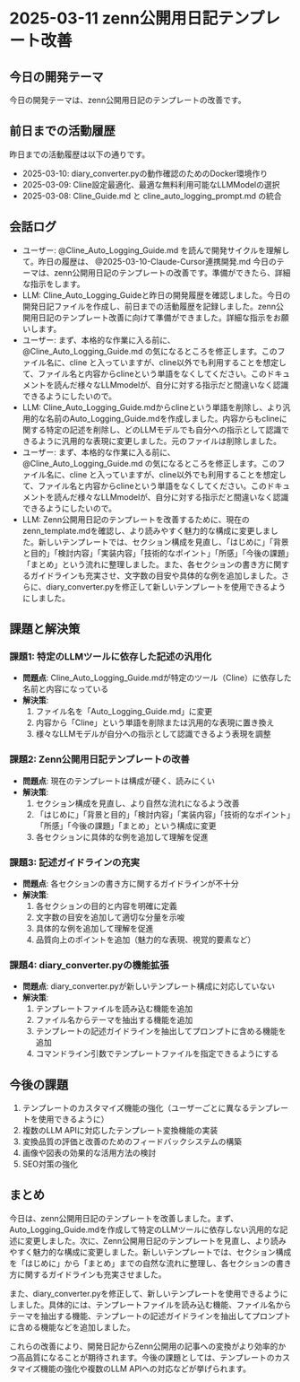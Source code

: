 # 2025-03-11 zenn公開用日記テンプレート改善

## 今日の開発テーマ

今日の開発テーマは、zenn公開用日記のテンプレートの改善です。

## 前日までの活動履歴

昨日までの活動履歴は以下の通りです。
* 2025-03-10: diary_converter.pyの動作確認のためのDocker環境作り
* 2025-03-09: Cline設定最適化、最適な無料利用可能なLLMModelの選択
* 2025-03-08: Cline_Guide.md と cline_auto_logging_prompt.md の統合

## 会話ログ

- ユーザー: @Cline_Auto_Logging_Guide.md を読んで開発サイクルを理解して。昨日の履歴は、 @2025-03-10-Claude-Cursor連携開発.md 今日のテーマは、zenn公開用日記のテンプレートの改善です。準備ができたら、詳細な指示をします。
- LLM: Cline_Auto_Logging_Guideと昨日の開発履歴を確認しました。今日の開発日記ファイルを作成し、前日までの活動履歴を記録しました。zenn公開用日記のテンプレート改善に向けて準備ができました。詳細な指示をお願いします。
- ユーザー: まず、本格的な作業に入る前に、 @Cline_Auto_Logging_Guide.md  の気になるところを修正します。このファイル名に、cline と入っていますが、cline以外でも利用することを想定して、ファイル名と内容からclineという単語をなくしてください。このドキュメントを読んだ様々なLLMmodelが、自分に対する指示だと間違いなく認識できるようにしたいので。
- LLM: Cline_Auto_Logging_Guide.mdからclineという単語を削除し、より汎用的な名前のAuto_Logging_Guide.mdを作成しました。内容からもclineに関する特定の記述を削除し、どのLLMモデルでも自分への指示として認識できるように汎用的な表現に変更しました。元のファイルは削除しました。
- ユーザー: まず、本格的な作業に入る前に、 @Cline_Auto_Logging_Guide.md  の気になるところを修正します。このファイル名に、cline と入っていますが、cline以外でも利用することを想定して、ファイル名と内容からclineという単語をなくしてください。このドキュメントを読んだ様々なLLMmodelが、自分に対する指示だと間違いなく認識できるようにしたいので。
- LLM: Zenn公開用日記のテンプレートを改善するために、現在のzenn_template.mdを確認し、より読みやすく魅力的な構成に変更しました。新しいテンプレートでは、セクション構成を見直し、「はじめに」「背景と目的」「検討内容」「実装内容」「技術的なポイント」「所感」「今後の課題」「まとめ」という流れに整理しました。また、各セクションの書き方に関するガイドラインも充実させ、文字数の目安や具体的な例を追加しました。さらに、diary_converter.pyを修正して新しいテンプレートを使用できるようにしました。

## 課題と解決策

### 課題1: 特定のLLMツールに依存した記述の汎用化
- **問題点**: Cline_Auto_Logging_Guide.mdが特定のツール（Cline）に依存した名前と内容になっている
- **解決策**: 
  1. ファイル名を「Auto_Logging_Guide.md」に変更
  2. 内容から「Cline」という単語を削除または汎用的な表現に置き換え
  3. 様々なLLMモデルが自分への指示として認識できるよう表現を調整

### 課題2: Zenn公開用日記テンプレートの改善
- **問題点**: 現在のテンプレートは構成が硬く、読みにくい
- **解決策**:
  1. セクション構成を見直し、より自然な流れになるよう改善
  2. 「はじめに」「背景と目的」「検討内容」「実装内容」「技術的なポイント」「所感」「今後の課題」「まとめ」という構成に変更
  3. 各セクションに具体的な例を追加して理解を促進

### 課題3: 記述ガイドラインの充実
- **問題点**: 各セクションの書き方に関するガイドラインが不十分
- **解決策**:
  1. 各セクションの目的と内容を明確に定義
  2. 文字数の目安を追加して適切な分量を示唆
  3. 具体的な例を追加して理解を促進
  4. 品質向上のポイントを追加（魅力的な表現、視覚的要素など）

### 課題4: diary_converter.pyの機能拡張
- **問題点**: diary_converter.pyが新しいテンプレート構成に対応していない
- **解決策**:
  1. テンプレートファイルを読み込む機能を追加
  2. ファイル名からテーマを抽出する機能を追加
  3. テンプレートの記述ガイドラインを抽出してプロンプトに含める機能を追加
  4. コマンドライン引数でテンプレートファイルを指定できるようにする

## 今後の課題

1. テンプレートのカスタマイズ機能の強化（ユーザーごとに異なるテンプレートを使用できるように）
2. 複数のLLM APIに対応したテンプレート変換機能の実装
3. 変換品質の評価と改善のためのフィードバックシステムの構築
4. 画像や図表の効果的な活用方法の検討
5. SEO対策の強化

## まとめ

今日は、zenn公開用日記のテンプレートを改善しました。まず、Auto_Logging_Guide.mdを作成して特定のLLMツールに依存しない汎用的な記述に変更しました。次に、Zenn公開用日記のテンプレートを見直し、より読みやすく魅力的な構成に変更しました。新しいテンプレートでは、セクション構成を「はじめに」から「まとめ」までの自然な流れに整理し、各セクションの書き方に関するガイドラインも充実させました。

また、diary_converter.pyを修正して、新しいテンプレートを使用できるようにしました。具体的には、テンプレートファイルを読み込む機能、ファイル名からテーマを抽出する機能、テンプレートの記述ガイドラインを抽出してプロンプトに含める機能などを追加しました。

これらの改善により、開発日記からZenn公開用の記事への変換がより効率的かつ高品質になることが期待されます。今後の課題としては、テンプレートのカスタマイズ機能の強化や複数のLLM APIへの対応などが挙げられます。 